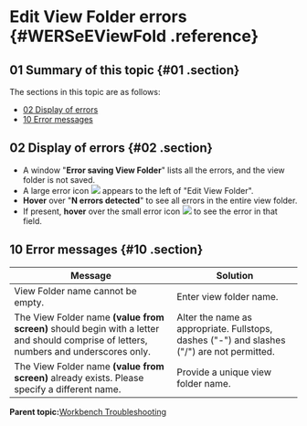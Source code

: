 # Edit View Folder errors {#WERSeEViewFold .reference}

## 01 Summary of this topic {#01 .section}

The sections in this topic are as follows:

-   [02 Display of errors](WERSeEViewFold.md#02)
-   [10 Error messages](WERSeEViewFold.md#10)

## 02 Display of errors {#02 .section}

-   A window "**Error saving View Folder**" lists all the errors, and the view folder is not saved.
-   A large error icon ![](images/Icon_Error_Large_01.gif) appears to the left of "Edit View Folder".
-   **Hover** over "**N errors detected**" to see all errors in the entire view folder.
-   If present, **hover** over the small error icon ![](images/Icon_Error_Field_01.gif) to see the error in that field.

## 10 Error messages {#10 .section}

|Message|Solution|
|-------|--------|
|View Folder name cannot be empty.|Enter view folder name.|
|The View Folder name **\(value from screen\)** should begin with a letter and should comprise of letters, numbers and underscores only.|Alter the name as appropriate. Fullstops, dashes \("-"\) and slashes \("/"\) are not permitted.|
|The View Folder name **\(value from screen\)** already exists. Please specify a different name.|Provide a unique view folder name.|

**Parent topic:**[Workbench Troubleshooting](../html/AAR950WETr.md)

